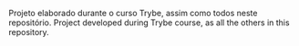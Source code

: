Projeto elaborado durante o curso Trybe, assim como todos neste repositório.
Project developed during Trybe course, as all the others in this repository.
